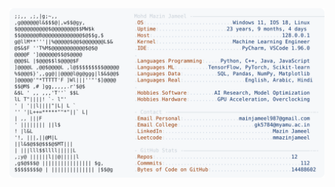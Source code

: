 <picture>
  <source srcset="https://raw.githubusercontent.com/mmazinjameel/mmazinjameel/main/dark_mode.svg?v=1754709239" media="(prefers-color-scheme: dark)">
  <img src="https://raw.githubusercontent.com/mmazinjameel/mmazinjameel/main/light_mode.svg?v=1754709239">
</picture>

